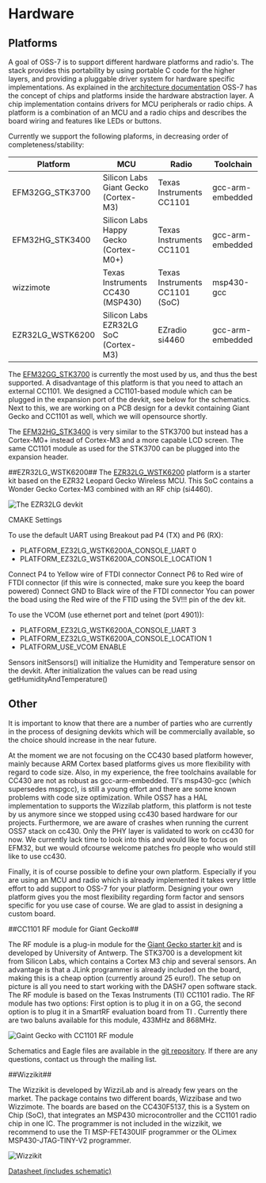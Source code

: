 # Hardware

## Platforms

A goal of OSS-7 is to support different hardware platforms and radio's. 
The stack provides this portability by using portable C code for the higher layers, and providing a pluggable driver system for hardware specific implementations. 
As explained in the [architecture documentation](architecture.md) OSS-7 has the concept of chips and platforms inside the hardware abstraction layer.
A chip implementation contains drivers for MCU peripherals or radio chips. A platform is a combination of an MCU and a radio chips and describes the board wiring and features like LEDs or buttons. 

Currently we support the following plaforms, in decreasing order of completeness/stability:

Platform        | MCU                                   | Radio                         | Toolchain         | 
--------------- | ------------------------------------- | ----------------------------- | ----------------- | 
EFM32GG_STK3700 | Silicon Labs Giant Gecko (Cortex-M3)  | Texas Instruments CC1101      | gcc-arm-embedded  |
EFM32HG_STK3400 | Silicon Labs Happy Gecko (Cortex-M0+) | Texas Instruments CC1101      | gcc-arm-embedded  |
wizzimote       | Texas Instruments CC430 (MSP430)      | Texas Instruments CC1101 (SoC)| msp430-gcc        |
EZR32LG_WSTK6200| Silicon Labs EZR32LG SoC (Cortex-M3)	| EZradio si4460 			| gcc-arm-embedded  |

The [EFM32GG_STK3700](https://www.silabs.com/products/mcu/lowpower/Pages/efm32gg-stk3700.aspx) is currently the most used by us, and thus the best supported.
A disadvantage of this platform is that you need to attach an external CC1101. We designed a CC1101-based module which can be plugged in the expansion port of the devkit, see below for the schematics.
Next to this, we are working on a PCB design for a devkit containing Giant Gecko and CC1101 as well, which we will opensource shortly.

The [EFM32HG_STK3400](https://www.silabs.com/products/mcu/32-bit/Pages/efm32hg-stk3400.aspx) is very similar to the STK3700 but instead has a Cortex-M0+ instead of Cortex-M3 and a more capable LCD screen. The same CC1101 module as used for the STK3700 can be plugged into the expansion header.

##EZR32LG_WSTK6200##
The [EZR32LG_WSTK6200](https://www.silabs.com/products/wireless/wirelessmcu/Pages/ezr32lg-starter-kits.aspx) platform is a starter kit based on the EZR32 Leopard Gecko Wireless MCU. This SoC contains a Wonder Gecko Cortex-M3 combined with an RF chip (si4460). 

![The EZR32LG devkit](wstk6200.png)

CMAKE Settings

To use the default UART using Breakout pad P4 (TX) and P6 (RX):
* PLATFORM_EZ32LG_WSTK6200A_CONSOLE_UART		0
* PLATFORM_EZ32LG_WSTK6200A_CONSOLE_LOCATION	1

Connect P4 to Yellow wire of FTDI connector
Connect P6 to Red wire of FTDI connector (if this wire is connected, make sure you keep the board powered)
Connect GND to Black wire of the FTDI connector
You can power the boad using the Red wire of the FTID using the 5V!!! pin of the dev kit.

To use the VCOM (use ethernet port and telnet (port 4901)):
* PLATFORM_EZ32LG_WSTK6200A_CONSOLE_UART		3
* PLATFORM_EZ32LG_WSTK6200A_CONSOLE_LOCATION	1
* PLATFORM_USE_VCOM								ENABLE

Sensors
initSensors() will initialize the Humidity and Temperature sensor on the devkit.
After initialization the values can be read using getHumidityAndTemperature()

## Other

It is important to know that there are a number of parties who are currently in the process of designing devkits which will be commercially available, 
so the choice should increase in the near future.

At the moment we are not focusing on the CC430 based platform however, mainly because ARM Cortex based platforms gives us more flexibility with regard to code size.
Also, in my experience, the free toolchains available for CC430 are not as robust as gcc-arm-embedded. TI's msp430-gcc (which supersedes mspgcc),
is still a young effort and there are some known problems with code size optimization. While OSS7 has a HAL implementation to supports the Wizzilab platform, this platform is not teste by us anymore since we stopped using cc430 based hardware for our projects. Furthermore, we are aware of crashes when running the current OSS7 stack on cc430. Only the PHY layer is validated to work on cc430 for now. We currently lack time to look into this and would like to focus on EFM32, but we would ofcourse welcome patches fro people who would still like to use cc430.

Finally, it is of course possible to define your own platform. Especially if you are using an MCU and radio which is already implemented it takes very little effort to add support to OSS-7 for your platform.
Designing your own platform gives you the most flexibility regarding form factor and sensors specific for you use case of course. We are glad to assist in designing a custom board.





##CC1101 RF module for Giant Gecko##

The RF module is a plug-in module for the [Giant Gecko starter kit](https://www.silabs.com/products/mcu/lowpower/Pages/efm32gg-stk3700.aspx) and is developed by University of Antwerp. The STK3700 is a development kit from Silicon Labs, which contains a Cortex M3 chip and several sensors. 
An advantage is that a JLink programmer is already included on the board, making this is a cheap option (currently around 25 euro!). The setup on picture is all you need to start working with the DASH7 open software stack. 
The RF module is based on the Texas Instruments (TI) CC1101 radio. The RF module has two options: First option is to plug it in on a GG, the second option is to plug it in a SmartRF evaluation board from TI . 
Currently there are two baluns available for this module, 433MHz and 868MHz. 

![Gaint Gecko with CC1101 RF module](GG_CC1101.jpg)

Schematics and Eagle files are available in the [git repository](https://github.com/mosaic-lopow/dash7-ap-open-source-stack/tree/master/hardware/stk3700-cc1101). If there are any questions, contact us through the mailing list.


##Wizzikit##

The Wizzikit is developed by WizziLab and is already few years on the market. The package contains two different boards, Wizzibase and  two Wizzimote. 
The boards are based on the CC430F5137, this is a System on Chip (SoC), that integrates an MSP430 microcontroller and the CC1101 radio chip in one IC. 
The programmer is not included in the wizzikit, we recommend to use the TI MSP-FET430UIF programmer or the OLimex MSP430-JTAG-TINY-V2 programmer. 


![Wizzikit](WizziKit.png)

[Datasheet (includes schematic)](http://www.wizzilab.com/wp-content/uploads/2013/03/WizziKit2-Datasheet.pdf)


